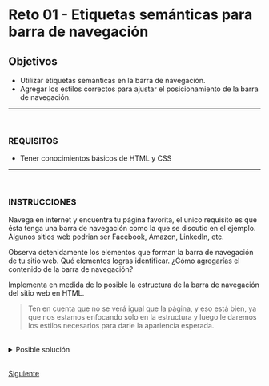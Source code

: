 # Reto 01 - Etiquetas semánticas para barra de navegación
## Objetivos
- Utilizar etiquetas semánticas en la barra de navegación.
- Agregar los estilos correctos para ajustar el posicionamiento de la barra de navegación.

---
<br/>

### REQUISITOS
- Tener conocimientos básicos de HTML y CSS

---
<br/>

### INSTRUCCIONES

Navega en internet y encuentra tu página favorita, el unico requisito es que ésta tenga una barra de navegación como la que se discutio en el ejemplo. Algunos sitios web podrian ser Facebook, Amazon, LinkedIn, etc.

Observa detenidamente los elementos que forman la barra de navegación de tu sitio web. Qué elementos logras identificar. ¿Cómo agregarías el contenido de la barra de navegación?

Implementa en medida de lo posible la estructura de la barra de navegación del sitio web en HTML.

> Ten en cuenta que no se verá igual que la página, y eso está bien, ya que nos
> estamos enfocando solo en la estructura y luego le daremos los estilos
> necesarios para darle la apariencia esperada.

<br/>

<details><summary>Posible solución</summary>
<p>

```html

<header class="header">
  <!-- Logo con link a la página principal -->
  <a href="/">
    <img src="https://getmatcha.com/wp-content/themes/getmatcha/img/footer_logo.svg" alt="Matcha"/>
  </a>
  <!-- Menú de navegación -->
  <nav>
    <ul>
      <li>Platform</li>
      <li>Pricing</li>
      <li>Customers</li>
      <li>Resources</li>
      <li>About</li>
    </ul>
  </nav>
  <!-- Contenedor de acciones de usuario -->
  <div>
    <a>Sign In</a>
    <button>Start free trial</button>
  </div>
</header>

```

</p>
</details>

<br/>

[Siguiente](../Ejemplo%2002/README.md)